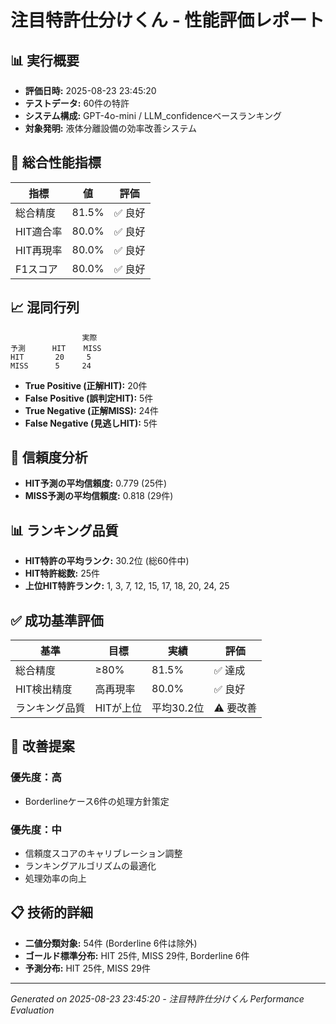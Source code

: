 # 注目特許仕分けくん - 性能評価レポート

## 📊 実行概要

- **評価日時:** 2025-08-23 23:45:20
- **テストデータ:** 60件の特許
- **システム構成:** GPT-4o-mini / LLM_confidenceベースランキング
- **対象発明:** 液体分離設備の効率改善システム

## 🎯 総合性能指標

| 指標 | 値 | 評価 |
|------|-----|------|
| 総合精度 | 81.5% | ✅ 良好 |
| HIT適合率 | 80.0% | ✅ 良好 |
| HIT再現率 | 80.0% | ✅ 良好 |
| F1スコア | 80.0% | ✅ 良好 |

## 📈 混同行列

```
                実際
予測      HIT    MISS
HIT       20     5
MISS      5     24
```

- **True Positive (正解HIT):** 20件
- **False Positive (誤判定HIT):** 5件  
- **True Negative (正解MISS):** 24件
- **False Negative (見逃しHIT):** 5件

## 🎲 信頼度分析

- **HIT予測の平均信頼度:** 0.779 (25件)
- **MISS予測の平均信頼度:** 0.818 (29件)

## 📊 ランキング品質

- **HIT特許の平均ランク:** 30.2位 (総60件中)
- **HIT特許総数:** 25件
- **上位HIT特許ランク:** 1, 3, 7, 12, 15, 17, 18, 20, 24, 25

## ✅ 成功基準評価

| 基準 | 目標 | 実績 | 評価 |
|------|------|------|------|
| 総合精度 | ≥80% | 81.5% | ✅ 達成 |
| HIT検出精度 | 高再現率 | 80.0% | ✅ 良好 |
| ランキング品質 | HITが上位 | 平均30.2位 | ⚠️ 要改善 |

## 🚀 改善提案

### 優先度：高



- Borderlineケース6件の処理方針策定

### 優先度：中

- 信頼度スコアのキャリブレーション調整
- ランキングアルゴリズムの最適化  
- 処理効率の向上

## 📋 技術的詳細

- **二値分類対象:** 54件 (Borderline 6件は除外)
- **ゴールド標準分布:** HIT 25件, MISS 29件, Borderline 6件
- **予測分布:** HIT 25件, MISS 29件

---
*Generated on 2025-08-23 23:45:20 - 注目特許仕分けくん Performance Evaluation*
